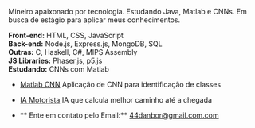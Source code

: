 Mineiro apaixonado por tecnologia.
 Estudando Java, Matlab e CNNs.
 Em busca de estágio para aplicar meus conhecimentos.

 **Front-end:** HTML, CSS, JavaScript  
 **Back-end:** Node.js, Express.js, MongoDB, SQL  
 **Outras:** C, Haskell, C#, MIPS Assembly  
 **JS Libraries:** Phaser.js, p5.js  
 **Estudando:** CNNs com Matlab

- [Matlab CNN](https://github.com/Danielbgoncalves/CNN-with-MATHLAB.git) Aplicação de CNN para identificação de classes
- [IA Motorista](https://github.com/Danielbgoncalves/ia-motorista.git) IA que calcula melhor caminho até a chegada 

- ** Ente em contato pelo Email:** [44danbor@gmail.com.com](mailto:seuemail@exemplo.com)

<!---
Danielbgoncalves/Danielbgoncalves is a ✨ special ✨ repository because its `README.md` (this file) appears on your GitHub profile.
You can click the Preview link to take a look at your changes.
--->
